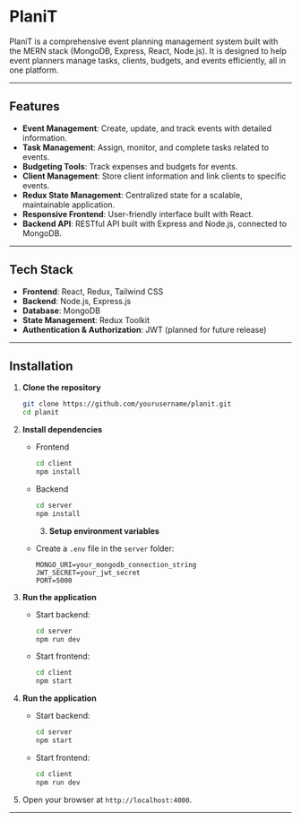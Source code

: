 # PlaniT

PlaniT is a comprehensive event planning management system built with the MERN stack (MongoDB, Express, React, Node.js). It is designed to help event planners manage tasks, clients, budgets, and events efficiently, all in one platform.

---

## Features

- **Event Management**: Create, update, and track events with detailed information.
- **Task Management**: Assign, monitor, and complete tasks related to events.
- **Budgeting Tools**: Track expenses and budgets for events.
- **Client Management**: Store client information and link clients to specific events.
- **Redux State Management**: Centralized state for a scalable, maintainable application.
- **Responsive Frontend**: User-friendly interface built with React.
- **Backend API**: RESTful API built with Express and Node.js, connected to MongoDB.

---

## Tech Stack

- **Frontend**: React, Redux, Tailwind CSS
- **Backend**: Node.js, Express.js
- **Database**: MongoDB
- **State Management**: Redux Toolkit
- **Authentication & Authorization**: JWT (planned for future release)

---

## Installation

1. **Clone the repository**

   ```bash
   git clone https://github.com/yourusername/planit.git
   cd planit
   ```

2. **Install dependencies**

   - Frontend
     ```bash
     cd client
     npm install
     ```
   - Backend

     ```bash
     cd server
     npm install
     ```

     3. **Setup environment variables**

   - Create a `.env` file in the `server` folder:
     ```env
     MONGO_URI=your_mongodb_connection_string
     JWT_SECRET=your_jwt_secret
     PORT=5000
     ```

3. **Run the application**
   - Start backend:
     ```bash
     cd server
     npm run dev
     ```
   - Start frontend:
     ```bash
     cd client
     npm start
     ```
4. **Run the application**
   - Start backend:
     ```bash
     cd server
     npm start
     ```
   - Start frontend:
     ```bash
     cd client
     npm run dev
     ```

5. Open your browser at `http://localhost:4000`.

---